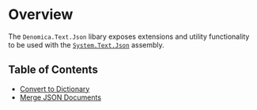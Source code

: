 # Overview

The `Denomica.Text.Json` libary exposes extensions and utility functionality to be used with the [`System.Text.Json`](https://docs.microsoft.com/dotnet/api/system.text.json) assembly.

## Table of Contents
- [Convert to Dictionary](./dictionary)
- [Merge JSON Documents](./merge)